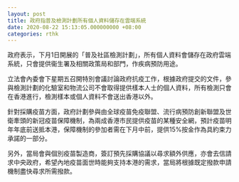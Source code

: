 ```yaml
---
layout: post
title: 政府指普及檢測計劃所有個人資料儲存在雲端系統
date: 2020-08-22 15:13:05.000000000 +08:00
categories: rthk
---
```


政府表示，下月1日開展的「普及社區檢測計劃」，所有個人資料會儲存在政府雲端系統，只會提供衞生署及相關政策局和部門，作疾病預防用途。

立法會內委會下星期五召開特別會議討論政府抗疫工作，根據政府提交的文件，參與檢測計劃的化驗室和物流公司不會取得提供樣本人士的個人資料，所有檢測只會在香港進行，檢測樣本或個人資料不會送出香港以外。

針對採購疫苗方面，政府計劃參與由全球疫苗免疫聯盟、流行病預防創新聯盟及世衛牽頭的新冠疫苗保障機制，為兩成香港市民提供疫苗的某種安全網，預計疫苗明年年底前送抵本港，保障機制的參加者需在下月中前，提供15%按金作為具約束力承諾的一部分。

另外，當局會與個別疫苗製造商，簽訂預先採購協議以尋求額外供應，亦會去信請求中央政府，希望內地疫苗面世時能夠支持本港的需求，當局將根據既定撥款申請機制盡快尋求所需撥款。
